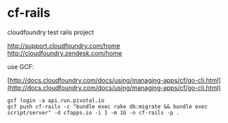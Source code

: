 cf-rails
========

cloudfoundry test rails project

http://support.cloudfoundry.com/home
http://cloudfoundry.zendesk.com/home


use GCF:

[http://docs.cloudfoundry.com/docs/using/managing-apps/cf/go-cli.html](http://docs.cloudfoundry.com/docs/using/managing-apps/cf/go-cli.html)

    gcf login -a api.run.pivotal.io
    gcf push cf-rails -c "bundle exec rake db:migrate && bundle exec script/server" -d cfapps.io -i 1 -m 1G -n cf-rails -p .

